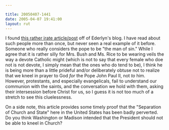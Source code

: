 ```yaml
---

title: 20050407-1441
date: 2005-04-07 19:41:00
layout: rut
---
```


<p> I found <a href="http://www.reformationtestimony.org.nz/Essays2/Pontifex%20Maximus.htm">this
rather irate article/post</a> off of Ederlyn's blog.  I have read
about such people more than once, but never seen a real example
of it before.  Someone who really considers the pope to be "the
man of sin."  While I agree that it is rather silly for Mrs. Bush
and Ms. Rice to be wearing veils the way a devote Catholic might
(which is not to say that every female who doe not is not devote,
I simply mean that the ones who do tend to be), I think he is
being more than a little prideful and/or deliberately obtuse not to
realize that we kneel in prayer to God <em>for</em> the Pope John
Paul II, not <em>to</em> him.  However, protestants, and especially
evangelicals, fail to understand our communion with the saints,
and the conversation we hold with them, asking their intersession
before Christ for us, so I guess it is not too much of a stretch
to see this cluelessness.</p>

<p>On a side note, this article provides some timely proof that the
"Separation of Church and State" here in the United States has been
badly perverted.  Do you think Washington or Madison intended that
the President should not be able to kneel in Church?</p>

